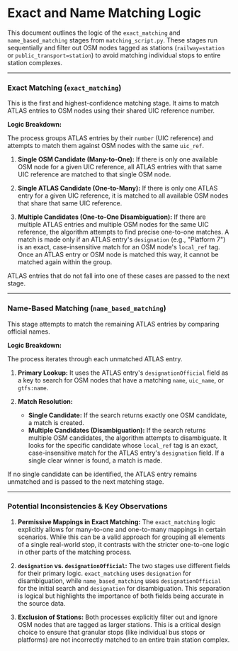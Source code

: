 # Exact and Name Matching Logic

This document outlines the logic of the `exact_matching` and `name_based_matching` stages from `matching_script.py`. These stages run sequentially and filter out OSM nodes tagged as stations (`railway=station` or `public_transport=station`) to avoid matching individual stops to entire station complexes.

---

### Exact Matching (`exact_matching`)

This is the first and highest-confidence matching stage. It aims to match ATLAS entries to OSM nodes using their shared UIC reference number.

**Logic Breakdown:**

The process groups ATLAS entries by their `number` (UIC reference) and attempts to match them against OSM nodes with the same `uic_ref`.

1.  **Single OSM Candidate (Many-to-One):** If there is only one available OSM node for a given UIC reference, all ATLAS entries with that same UIC reference are matched to that single OSM node.

2.  **Single ATLAS Candidate (One-to-Many):** If there is only one ATLAS entry for a given UIC reference, it is matched to all available OSM nodes that share that same UIC reference.

3.  **Multiple Candidates (One-to-One Disambiguation):** If there are multiple ATLAS entries and multiple OSM nodes for the same UIC reference, the algorithm attempts to find precise one-to-one matches. A match is made only if an ATLAS entry's `designation` (e.g., "Platform 7") is an exact, case-insensitive match for an OSM node's `local_ref` tag. Once an ATLAS entry or OSM node is matched this way, it cannot be matched again within the group.

ATLAS entries that do not fall into one of these cases are passed to the next stage.

---

### Name-Based Matching (`name_based_matching`)

This stage attempts to match the remaining ATLAS entries by comparing official names.

**Logic Breakdown:**

The process iterates through each unmatched ATLAS entry.

1.  **Primary Lookup:** It uses the ATLAS entry's `designationOfficial` field as a key to search for OSM nodes that have a matching `name`, `uic_name`, or `gtfs:name`.

2.  **Match Resolution:**
    *   **Single Candidate:** If the search returns exactly one OSM candidate, a match is created.
    *   **Multiple Candidates (Disambiguation):** If the search returns multiple OSM candidates, the algorithm attempts to disambiguate. It looks for the specific candidate whose `local_ref` tag is an exact, case-insensitive match for the ATLAS entry's `designation` field. If a single clear winner is found, a match is made.

If no single candidate can be identified, the ATLAS entry remains unmatched and is passed to the next matching stage.

---

### Potential Inconsistencies & Key Observations

1.  **Permissive Mappings in Exact Matching:** The `exact_matching` logic explicitly allows for many-to-one and one-to-many mappings in certain scenarios. While this can be a valid approach for grouping all elements of a single real-world stop, it contrasts with the stricter one-to-one logic in other parts of the matching process.

2.  **`designation` vs. `designationOfficial`:** The two stages use different fields for their primary logic. `exact_matching` uses `designation` for disambiguation, while `name_based_matching` uses `designationOfficial` for the initial search and `designation` for disambiguation. This separation is logical but highlights the importance of both fields being accurate in the source data.

3.  **Exclusion of Stations:** Both processes explicitly filter out and ignore OSM nodes that are tagged as larger stations. This is a critical design choice to ensure that granular stops (like individual bus stops or platforms) are not incorrectly matched to an entire train station complex. 
